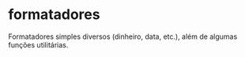 # formatadores
Formatadores simples diversos (dinheiro, data, etc.), além de algumas funções utilitárias.
